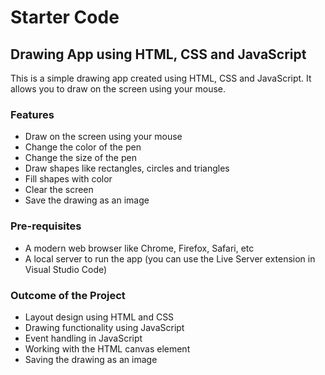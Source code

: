 # Starter Code

## Drawing App using HTML, CSS and JavaScript

This is a simple drawing app created using HTML, CSS and JavaScript. It allows you to draw on the screen using your mouse.

### Features

- Draw on the screen using your mouse
- Change the color of the pen
- Change the size of the pen
- Draw shapes like rectangles, circles and triangles
- Fill shapes with color
- Clear the screen
- Save the drawing as an image

### Pre-requisites

- A modern web browser like Chrome, Firefox, Safari, etc
- A local server to run the app (you can use the Live Server extension in Visual Studio Code)

### Outcome of the Project

- Layout design using HTML and CSS
- Drawing functionality using JavaScript
- Event handling in JavaScript
- Working with the HTML canvas element
- Saving the drawing as an image

